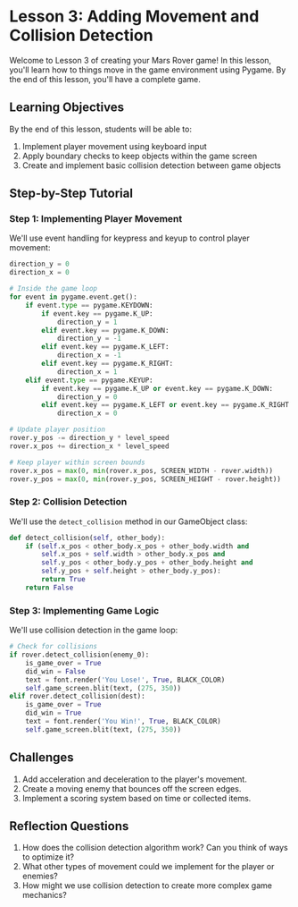 # Lesson 3: Adding Movement and Collision Detection
Welcome to Lesson 3 of creating your Mars Rover game! In this lesson, you'll learn how to things move in the game environment using Pygame. By the end of this lesson, you'll have a complete game.

## Learning Objectives
By the end of this lesson, students will be able to:
1. Implement player movement using keyboard input
2. Apply boundary checks to keep objects within the game screen
3. Create and implement basic collision detection between game objects

<!-- ## Arkansas CS Standards Addressed
1. CSK8.G5.2.3: Compare and contrast the relative positions of objects using ordered pairs within a program
2. CSK8.G7.1.1: Identify and utilize level-appropriate, algorithmic problem-solving strategies
3. CSK8.G8.1.4: Apply strategies for identifying and solving routine hardware and software problems that occur in everyday computer use -->

## Step-by-Step Tutorial

### Step 1: Implementing Player Movement

We'll use event handling for keypress and keyup to control player movement:

```python
direction_y = 0
direction_x = 0

# Inside the game loop
for event in pygame.event.get():
    if event.type == pygame.KEYDOWN:
        if event.key == pygame.K_UP:
            direction_y = 1
        elif event.key == pygame.K_DOWN:
            direction_y = -1
        elif event.key == pygame.K_LEFT:
            direction_x = -1
        elif event.key == pygame.K_RIGHT:
            direction_x = 1
    elif event.type == pygame.KEYUP:
        if event.key == pygame.K_UP or event.key == pygame.K_DOWN:
            direction_y = 0
        elif event.key == pygame.K_LEFT or event.key == pygame.K_RIGHT:
            direction_x = 0

# Update player position
rover.y_pos -= direction_y * level_speed
rover.x_pos += direction_x * level_speed

# Keep player within screen bounds
rover.x_pos = max(0, min(rover.x_pos, SCREEN_WIDTH - rover.width))
rover.y_pos = max(0, min(rover.y_pos, SCREEN_HEIGHT - rover.height))
```

### Step 2: Collision Detection

We'll use the `detect_collision` method in our GameObject class:

```python
def detect_collision(self, other_body):
    if (self.x_pos < other_body.x_pos + other_body.width and
        self.x_pos + self.width > other_body.x_pos and
        self.y_pos < other_body.y_pos + other_body.height and
        self.y_pos + self.height > other_body.y_pos):
        return True
    return False
```

### Step 3: Implementing Game Logic

We'll use collision detection in the game loop:

```python
# Check for collisions
if rover.detect_collision(enemy_0):
    is_game_over = True
    did_win = False
    text = font.render('You Lose!', True, BLACK_COLOR)
    self.game_screen.blit(text, (275, 350))
elif rover.detect_collision(dest):
    is_game_over = True
    did_win = True
    text = font.render('You Win!', True, BLACK_COLOR)
    self.game_screen.blit(text, (275, 350))
```

## Challenges

1. Add acceleration and deceleration to the player's movement.
2. Create a moving enemy that bounces off the screen edges.
3. Implement a scoring system based on time or collected items.

## Reflection Questions

1. How does the collision detection algorithm work? Can you think of ways to optimize it?
2. What other types of movement could we implement for the player or enemies?
3. How might we use collision detection to create more complex game mechanics?
